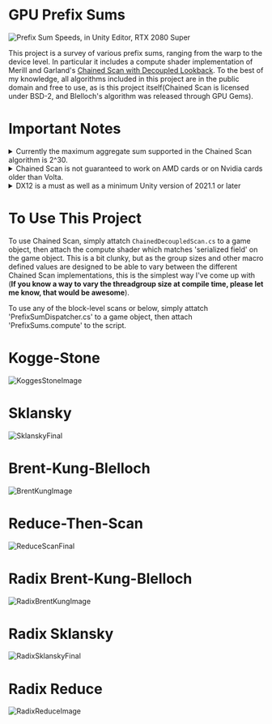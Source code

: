 # GPU Prefix Sums
![Prefix Sum Speeds, in Unity Editor, RTX 2080 Super](https://github.com/b0nes164/GPUPrefixSums/assets/68340554/8254c2f8-4fb9-4032-8679-4833225de78a)

This project is a survey of various prefix sums, ranging from the warp to the device level. In particular it includes a compute shader implementation of Merill and Garland's [Chained Scan with Decoupled Lookback](https://research.nvidia.com/publication/2016-03_single-pass-parallel-prefix-scan-decoupled-look-back). To the best of my knowledge, all algorithms included in this project are in the public domain and free to use, as is this project itself(Chained Scan is licensed under BSD-2, and Blelloch's algorithm was released through GPU Gems). 

# Important Notes
<details>
  <summary>Currently the maximum aggregate sum supported in the Chained Scan algorithm is 2^30.</summary>
&nbsp;  
  
&nbsp;&nbsp;&nbsp;&nbsp;&nbsp;&nbsp;This is because in order to maintain globlal coherency of the flag values between threadblocks/workgroups, we have to 	pack the group aggregate into into the same value as the group status flag which takes up 2 bits. Although shader model 6.6 does support 64-bit values and 	atomics, these features are not available in Unity compute shaders due to a bug, I believe.
&nbsp;  
  
</details>

<details>
  <summary>Chained Scan is not guaranteed to work on AMD cards or on Nvidia cards older than Volta.</summary>
&nbsp;  
  
&nbsp;&nbsp;&nbsp;&nbsp;&nbsp;&nbsp;Because Chained Scan relies on the guaranteed forward progress of threads and fair scheduling of thread groups, I cannot guarantee that this implementation will work on AMD cards or on Nvidia cards older than Volta. This is because unlike CPUs, GPUs are far less standardized and [different hardware models have vastly different capabilities](https://arxiv.org/abs/2109.06132). Therefore, this code is more of a proof of concept, rather than something that I would recommend implementing into a production build (eventually I will update this project to include a device level reduce-then scan which is a tad slower but more than suffecient, and more importantly does not have the hardware portability issues that Chained Scan does). If you wish to read more about the portability issues, and some of the general challenges of implementing Chained scan, I would highly recommend reading Raph Levien’s [blog](https://raphlinus.github.io/gpu/2020/04/30/prefix-sum.html) detailing his experience with it.
&nbsp;  
  
</details>


<details>
  <summary>DX12 is a must as well as a minimum Unity version of 2021.1 or later</summary>
&nbsp;  
  
&nbsp;&nbsp;&nbsp;&nbsp;&nbsp;&nbsp;As we make heavy use of [WaveIntrinsics](https://learn.microsoft.com/en-us/windows/win32/direct3dhlsl/hlsl-shader-model-6-0-features-for-direct3d-12), we need `pragma use_dxc` [to access shader model 6.0](https://forum.unity.com/threads/unity-is-adding-a-new-dxc-hlsl-compiler-backend-option.1086272/).
&nbsp;  
  
</details>

# To Use This Project
To use Chained Scan, simply attatch `ChainedDecoupledScan.cs` to a game object, then attach the compute shader which matches 'serialized field' on the game object. This is a bit clunky, but as the group sizes and other macro defined values are designed to be able to vary between the different Chained Scan implementations, this is the simplest way I've come up with (**If you know a way to vary the threadgroup size at compile time, please let me know, that would be awesome**).

To use any of the block-level scans or below, simply attatch 'PrefixSumDispatcher.cs' to a game object, then attach 'PrefixSums.compute' to the script.
 
# Kogge-Stone
![KoggesStoneImage](https://user-images.githubusercontent.com/68340554/224911618-6f54231c-251f-4321-93ec-b244a0af49f7.png)

# Sklansky
![SklanskyFinal](https://user-images.githubusercontent.com/68340554/224912079-b1580955-b702-45f9-887a-7c1003825bf9.png)

# Brent-Kung-Blelloch
![BrentKungImage](https://user-images.githubusercontent.com/68340554/224912128-73301be2-0bba-4146-8e20-2f1f3bc7c549.png)

# Reduce-Then-Scan
![ReduceScanFinal](https://user-images.githubusercontent.com/68340554/224912530-2e1f2851-f531-4271-8246-d13983ccb584.png)

# Radix Brent-Kung-Blelloch
![RadixBrentKungImage](https://user-images.githubusercontent.com/68340554/224912635-88550d08-f2c2-4c97-b8a2-8fcebc939d41.png)

# Radix Sklansky
![RadixSklanskyFinal](https://user-images.githubusercontent.com/68340554/224912704-97d6eacf-9f33-4ac1-ab12-ad89e92cec51.png)

# Radix Reduce
![RadixReduceImage](https://user-images.githubusercontent.com/68340554/224912791-5fa3743e-df00-49e7-8d37-028b73bba211.png)
